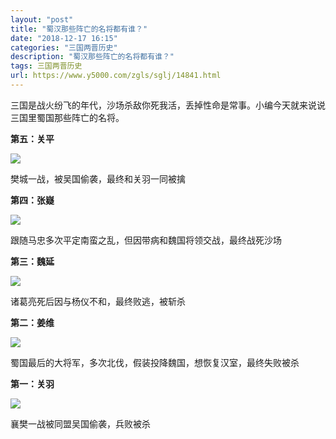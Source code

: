 ```yaml
---
layout: "post"
title: "蜀汉那些阵亡的名将都有谁？"
date: "2018-12-17 16:15"
categories: "三国两晋历史"
description: "蜀汉那些阵亡的名将都有谁？"
tags: 三国两晋历史
url: https://www.y5000.com/zgls/sglj/14841.html
---
```






三国是战火纷飞的年代，沙场杀敌你死我活，丢掉性命是常事。小编今天就来说说三国里蜀国那些阵亡的名将。

**第五：关平**

![](https://img.y5000.com/uploads/allimg/170224/8-1F224093532100.jpg)

樊城一战，被吴国偷袭，最终和关羽一同被擒

**第四：张嶷**

![](https://img.y5000.com/uploads/allimg/170224/8-1F224093541558.jpg)

跟随马忠多次平定南蛮之乱，但因带病和魏国将领交战，最终战死沙场

**第三：魏延**

![](https://img.y5000.com/uploads/allimg/170224/8-1F224093551135.jpg)

诸葛亮死后因与杨仪不和，最终败逃，被斩杀

**第二：姜维**

![](https://img.y5000.com/uploads/allimg/170224/8-1F22409355c46.jpg)

蜀国最后的大将军，多次北伐，假装投降魏国，想恢复汉室，最终失败被杀

**第一：关羽**

![](https://img.y5000.com/uploads/allimg/170224/8-1F22409360T60.jpg)

襄樊一战被同盟吴国偷袭，兵败被杀
